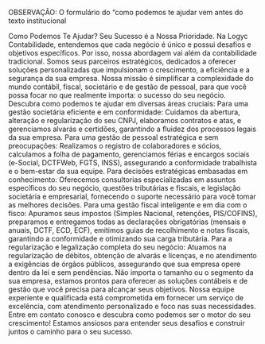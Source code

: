 OBSERVAÇÃO: O formulário do “como podemos te ajudar vem antes do texto institucional

Como Podemos Te Ajudar?
Seu Sucesso é a Nossa Prioridade.
Na Logyc Contabilidade, entendemos que cada negócio é único e possui desafios e objetivos específicos. Por isso, nossa abordagem vai além da contabilidade tradicional. Somos seus parceiros estratégicos, dedicados a oferecer soluções personalizadas que impulsionam o crescimento, a eficiência e a segurança da sua empresa.
Nossa missão é simplificar a complexidade do mundo contábil, fiscal, societário e de gestão de pessoal, para que você possa focar no que realmente importa: o sucesso do seu negócio.
Descubra como podemos te ajudar em diversas áreas cruciais:
Para uma gestão societária eficiente e em conformidade: Cuidamos da abertura, alteração e regularização do seu CNPJ, elaboramos contratos e atas, e gerenciamos alvarás e certidões, garantindo a fluidez dos processos legais da sua empresa.
Para uma gestão de pessoal estratégica e sem preocupações: Realizamos o registro de colaboradores e sócios, calculamos a folha de pagamento, gerenciamos férias e encargos sociais (e-Social, DCTFWeb, FGTS, INSS), assegurando a conformidade trabalhista e o bem-estar da sua equipe.
Para decisões estratégicas embasadas em conhecimento: Oferecemos consultorias especializadas em assuntos específicos do seu negócio, questões tributárias e fiscais, e legislação societária e empresarial, fornecendo o suporte necessário para você tomar as melhores decisões.
Para uma gestão fiscal inteligente e em dia com o fisco: Apuramos seus impostos (Simples Nacional, retenções, PIS/COFINS), preparamos e entregamos todas as declarações obrigatórias (mensais e anuais, DCTF, ECD, ECF), emitimos guias de recolhimento e notas fiscais, garantindo a conformidade e otimizando sua carga tributária.
Para a regularização e legalização completa do seu negócio: Atuamos na regularização de débitos, obtenção de alvarás e licenças, e no atendimento a exigências de órgãos públicos, assegurando que sua empresa opere dentro da lei e sem pendências.
Não importa o tamanho ou o segmento da sua empresa, estamos prontos para oferecer as soluções contábeis e de gestão que você precisa para alcançar seus objetivos. Nossa equipe experiente e qualificada está comprometida em fornecer um serviço de excelência, com atendimento personalizado e foco nas suas necessidades.
Entre em contato conosco e descubra como podemos ser o motor do seu crescimento! Estamos ansiosos para entender seus desafios e construir juntos o caminho para o seu sucesso.



